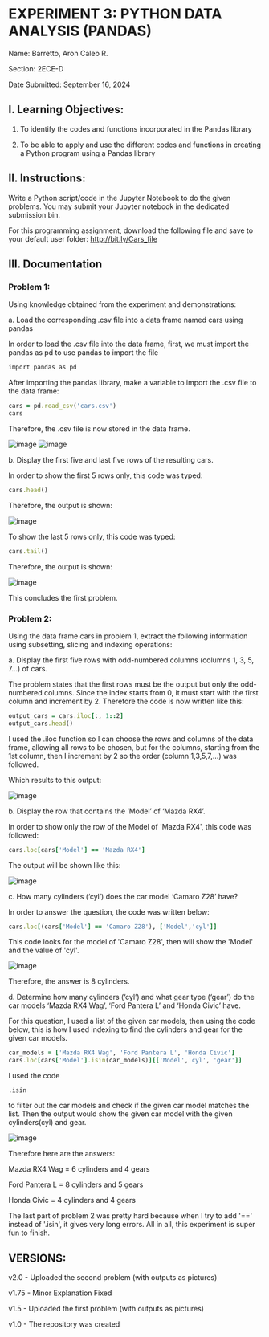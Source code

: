 # EXPERIMENT 3: PYTHON DATA ANALYSIS (PANDAS)

Name: Barretto, Aron Caleb R.

Section: 2ECE-D

Date Submitted: September 16, 2024

## I. Learning Objectives: 

1. To identify the codes and functions incorporated in the Pandas library

2. To be able to apply and use the different codes and functions in creating a Python program using a
Pandas library

## II. Instructions:

Write a Python script/code in the Jupyter Notebook to do the given problems. You may submit your Jupyter
notebook in the dedicated submission bin.

For this programming assignment, download the following file and save to your default user folder:
http://bit.ly/Cars_file

## III. Documentation

### Problem 1:

Using knowledge obtained from the experiment and demonstrations:

a. Load the corresponding .csv file into a data frame named cars using pandas

In order to load the .csv file into the data frame, first, we must import the pandas as pd to use pandas to import the file

```ruby
import pandas as pd
```


After importing the pandas library, make a variable to import the .csv file to the data frame:

```ruby
cars = pd.read_csv('cars.csv')
cars
```
Therefore, the .csv file is now stored in the data frame.

![image](https://github.com/user-attachments/assets/7d9bbdd0-b40a-441c-b491-cfbc71771595)
![image](https://github.com/user-attachments/assets/74d33e6e-8149-4734-95da-a8d2180f0c95)

b. Display the first five and last five rows of the resulting cars.

In order to show the first 5 rows only, this code was typed:

```ruby
cars.head()
```
Therefore, the output is shown:

![image](https://github.com/user-attachments/assets/a627b62a-38f0-4a49-ae87-5db6bfd4d2dd)

To show the last 5 rows only, this code was typed:

```ruby
cars.tail()
```

Therefore, the output is shown:

![image](https://github.com/user-attachments/assets/72c3e3be-12af-4048-93c1-0d9044afede1)

This concludes the first problem.


### Problem 2:

Using the data frame cars in problem 1, extract the following information using subsetting, slicing and
indexing operations:

a. Display the first five rows with odd-numbered columns (columns 1, 3, 5, 7…) of cars.

The problem states that the first rows must be the output but only the odd-numbered columns. Since the index starts from 0, it must start with the first column and increment by 2. Therefore the code is now written like this:

```ruby
output_cars = cars.iloc[:, 1::2]
output_cars.head()
```

I used the .iloc function so I can choose the rows and columns of the data frame, allowing all rows to be chosen, but for the columns, starting from the 1st column, then I increment by 2 so the order (column 1,3,5,7,...) was followed.

Which results to this output:

![image](https://github.com/user-attachments/assets/e0ffb488-ce1e-4425-9097-bafd576a2f44)

b. Display the row that contains the ‘Model’ of ‘Mazda RX4’.

In order to show only the row of the Model of 'Mazda RX4', this code was followed:

```ruby
cars.loc[cars['Model'] == 'Mazda RX4']
```

The output will be shown like this:

![image](https://github.com/user-attachments/assets/298951c9-b53b-4a1a-a856-934dae889f0a)

c. How many cylinders (‘cyl’) does the car model ‘Camaro Z28’ have?

In order to answer the question, the code was written below:

```ruby
cars.loc[(cars['Model'] == 'Camaro Z28'), ['Model','cyl']]
```

This code looks for the model of 'Camaro Z28', then will show the 'Model' and the value of 'cyl'.

![image](https://github.com/user-attachments/assets/a38a4c89-7d4e-4ac1-9b51-27f02b9b77bc)

Therefore, the answer is 8 cylinders.

d. Determine how many cylinders (‘cyl’) and what gear type (‘gear’) do the car models ‘Mazda RX4
Wag’, ‘Ford Pantera L’ and ‘Honda Civic’ have.

For this question, I used a list of the given car models, then using the code below, this is how I used indexing to find the cylinders and gear for the given car models.

```ruby
car_models = ['Mazda RX4 Wag', 'Ford Pantera L', 'Honda Civic']
cars.loc[cars['Model'].isin(car_models)][['Model','cyl', 'gear']]
```

I used the code 
```
.isin
```
to filter out the car models and check if the given car model matches the list. Then the output would show the given car model with the given cylinders(cyl) and gear.

![image](https://github.com/user-attachments/assets/c0cfe91f-47dc-42fb-8d0e-3f301ffa8729)

Therefore here are the answers:

Mazda RX4 Wag = 6 cylinders and 4 gears

Ford Pantera L = 8	cylinders and 5 gears

Honda Civic = 4 cylinders and 4 gears


The last part of problem 2 was pretty hard because when I try to add '==' instead of '.isin', it gives very long errors. All in all, this experiment is super fun to finish.



## VERSIONS:

v2.0 - Uploaded the second problem (with outputs as pictures)

v1.75 - Minor Explanation Fixed

v1.5 - Uploaded the first problem (with outputs as pictures)

v1.0 - The repository was created


